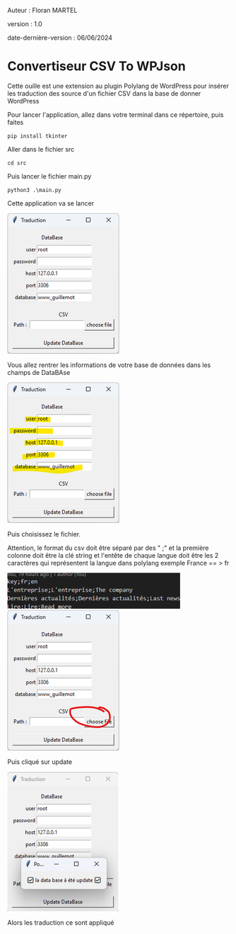 Auteur : Floran MARTEL

version : 1.0

date-dernière-version : 06/06/2024 


# Convertiseur CSV To WPJson


Cette ouille est une extension au plugin Polylang de WordPress pour insérer les traduction des source d'un fichier CSV dans la base de donner WordPress


Pour lancer l'application, allez dans votre terminal dans ce répertoire, puis faites

```
pip install tkinter
```
Aller dans le fichier src

```
cd src
```

Puis lancer le fichier main.py

```
python3 .\main.py
```

Cette application va se lancer

<img src="./image/application.png">


Vous allez rentrer les informations de votre base de données dans les champs de DataBAse

<img src="./image/champDataBase.png">

Puis choisissez le fichier.

Attention, le format du csv doit être séparé par des " ;"
et la première colonne doit être la clé string et l'entête de chaque langue doit être les 2 caractères qui représentent la langue dans polylang
exemple France == > fr

<img src="./image/exemple csv.png">


<img src="./image/choosfile.png">

Puis cliqué sur update

<img src="./image/update.png">

Alors les traduction ce sont appliqué